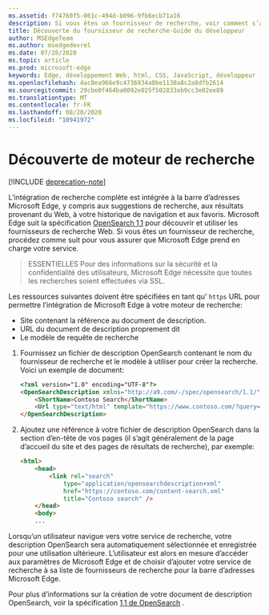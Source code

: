 ```yaml
---
ms.assetid: f74760f5-061c-494d-b096-9fb6ecb71a16
description: Si vous êtes un fournisseur de recherche, voir comment s’assurer que Microsoft Edge prend en charge votre service.
title: Découverte du fournisseur de recherche-Guide du développeur
author: MSEdgeTeam
ms.author: msedgedevrel
ms.date: 07/28/2020
ms.topic: article
ms.prod: microsoft-edge
keywords: Edge, développement Web, html, CSS, JavaScript, développeur
ms.openlocfilehash: 4ac8ea966e9c4736834a0be1130a8c2a8dfb2614
ms.sourcegitcommit: 29cbe0f464ba0092e025f502833eb9cc3e02ee89
ms.translationtype: MT
ms.contentlocale: fr-FR
ms.lasthandoff: 08/20/2020
ms.locfileid: "10941972"
---
```

# Découverte de moteur de recherche  

[!INCLUDE [deprecation-note](../../includes/legacy-edge-note.md)]  

L’intégration de recherche complète est intégrée à la barre d’adresses Microsoft Edge, y compris aux suggestions de recherche, aux résultats provenant du Web, à votre historique de navigation et aux favoris.  Microsoft Edge suit la spécification [OpenSearch 1,1](https://github.com/dewitt/opensearch/blob/master/opensearch-1-1-draft-6.md) pour découvrir et utiliser les fournisseurs de recherche Web.  Si vous êtes un fournisseur de recherche, procédez comme suit pour vous assurer que Microsoft Edge prend en charge votre service.  

> ESSENTIELLES Pour des informations sur la sécurité et la confidentialité des utilisateurs, Microsoft Edge nécessite que toutes les recherches soient effectuées via SSL.  

Les ressources suivantes doivent être spécifiées en tant qu' `https` URL pour permettre l’intégration de Microsoft Edge à votre moteur de recherche:  

*   Site contenant la référence au document de description.  
*   URL du document de description proprement dit  
*   Le modèle de requête de recherche  

1.  Fournissez un fichier de description OpenSearch contenant le nom du fournisseur de recherche et le modèle à utiliser pour créer la recherche.  Voici un exemple de document:  
    
    ```html
    <?xml version="1.0" encoding="UTF-8"?> 
    <OpenSearchDescription xmlns="http://a9.com/-/spec/opensearch/1.1/">
        <ShortName>Contoso Search</ShortName>
        <Url type="text/html" template="https://www.contoso.com/?query={searchTerms}"/> 
    </OpenSearchDescription>
    ```  
    
1.  Ajoutez une référence à votre fichier de description OpenSearch dans la section d’en-tête de vos pages (il s’agit généralement de la page d’accueil du site et des pages de résultats de recherche), par exemple:  
    
    ```html
    <html>
        <head>
            <link rel="search" 
                type="application/opensearchdescription+xml"  
                href="https://contoso.com/content-search.xml" 
                title="Contoso search" /> 
        </head> 
        <body> 
        ...
    ```  
    
Lorsqu’un utilisateur navigue vers votre service de recherche, votre description OpenSearch sera automatiquement sélectionnée et enregistrée pour une utilisation ultérieure.  L’utilisateur est alors en mesure d’accéder aux paramètres de Microsoft Edge et de choisir d’ajouter votre service de recherche à sa liste de fournisseurs de recherche pour la barre d’adresses Microsoft Edge.  

Pour plus d’informations sur la création de votre document de description OpenSearch, voir la spécification [1,1 de OpenSearch](https://github.com/dewitt/opensearch/blob/master/opensearch-1-1-draft-6.md) .  
